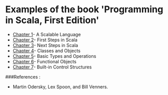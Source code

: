Examples of the book 'Programming in Scala, First Edition'
==================================

* [Chapter 1](https://github.com/vicboma1/Programming-in-Scala-First-Edition/tree/master/src/chapter1)- A Scalable Language
* [Chapter 2](https://github.com/vicboma1/Programming-in-Scala-First-Edition/tree/master/src/chapter2)- First Steps in Scala
* [Chapter 3](https://github.com/vicboma1/Programming-in-Scala-First-Edition/tree/master/src/chapter3)- Next Steps in Scala
* [Chapter 4](https://github.com/vicboma1/Programming-in-Scala-First-Edition/tree/master/src/chapter4)- Classes and Objects
* [Chapter 5](https://github.com/vicboma1/Programming-in-Scala-First-Edition/tree/master/src/chapter5)- Basic Types and Operations
* [Chapter 6](https://github.com/vicboma1/Programming-in-Scala-First-Edition/tree/master/src/chapter6)- Functional Objects
* [Chapter 7](https://github.com/vicboma1/Programming-in-Scala-First-Edition/tree/master/src/chapter7)- Built-in Control Structures

###References :

* Martin Odersky, Lex Spoon, and Bill Venners.

